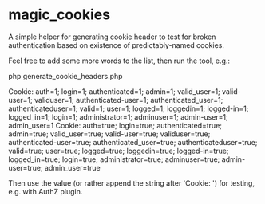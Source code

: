 # magic_cookies
A simple helper for generating cookie header to test for broken authentication based on existence of predictably-named cookies.

Feel free to add some more words to the list, then run the tool, e.g.:

php generate_cookie_headers.php 

Cookie: auth=1; login=1; authenticated=1; admin=1; valid_user=1; valid-user=1; validuser=1; authenticated-user=1; authenticated_user=1; authenticateduser=1; valid=1; user=1; logged=1; loggedin=1; logged-in=1; logged_in=1; login=1; administrator=1; adminuser=1; admin-user=1; admin_user=1
Cookie: auth=true; login=true; authenticated=true; admin=true; valid_user=true; valid-user=true; validuser=true; authenticated-user=true; authenticated_user=true; authenticateduser=true; valid=true; user=true; logged=true; loggedin=true; logged-in=true; logged_in=true; login=true; administrator=true; adminuser=true; admin-user=true; admin_user=true


Then use the value (or rather append the string after 'Cookie: ') for testing, e.g. with AuthZ plugin.
